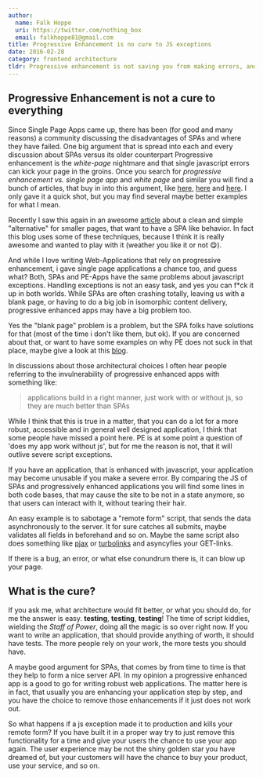 ```yaml
---
author:
  name: Falk Hoppe
  uri: https://twitter.com/nothing_box
  email: falkhoppe81@gmail.com
title: Progressive Enhancement is no cure to JS exceptions
date: 2016-02-28
category: frontend architecture
tldr: Progressive enhancement is not saving you from making errors, and your application may have major outages if you let them crawl into production, whether you want it to be true or not. Yes, SPAs have this problem, because they naturally rely heavily on js, but so do modern progressively enhanced webapps.
---
```


## Progressive Enhancement is not a cure to everything

Since Single Page Apps came up, there has been (for good and many reasons) a community discussing the disadvantages of SPAs and where they have failed.
One big argument that is spread into each and every discussion about SPAs versus its older counterpart Progressive enhancement is
the *white-page* nightmare and that single javascript errors can kick your page in the groins. Once you search for *progressive enhancement vs. single page app* and *white page* and similar you will find a bunch of articles, that buy in into this argument, like [here](https://www.leaseweb.com/labs/2013/07/10-very-good-reasons-to-stop-using-javascript/), [here](http://programmers.stackexchange.com/questions/237537/progressive-enhancement-vs-single-page-apps#comment546103_238021) and [here](https://www.christianheilmann.com/2011/12/28/on-single-page-apps/).
I only gave it a quick shot, but you may find several maybe better examples for what I mean.

Recently I saw this again in an awesome [article](https://www.smashingmagazine.com/2015/12/reimagining-single-page-applications-progressive-enhancement) about a clean and simple "alternative" for smaller pages, that want to have a SPA like behavior. In fact this blog uses some of these techniques, because I think it is really awesome and wanted to play with it (weather you like it or not 😋).

And while I love writing Web-Applications that rely on progressive enhancement, i gave single page applications a chance too, and guess what? Both, SPAs and PE-Apps have the same problems about javascript exceptions. Handling exceptions is not an easy task, and yes you can f*ck it up in both worlds. While SPAs are often crashing totally, leaving us with a blank page, or having to do a big job in isomorphic content delivery, progressive enhanced apps may have a big problem too.

Yes the "blank page" problem is a problem, but the SPA folks have solutions for that (most of the time i don't like them, but ok). If you are concerned about that, or want to have some examples on why PE does not suck in that place, maybe give a look at this [blog](http://sighjavascript.tumblr.com/).

In discussions about those architectural choices I often hear people referring to the invulnerability of progressive enhanced apps with something like:

> applications build in a right manner, just work with or without js, so they are much better than SPAs

While I think that this is true in a matter, that you can do a lot for a more robust, accessible and in general well designed application, I think that some people have missed a point here. PE is at some point a question of 'does my app work without js', but for me the reason is not, that it will outlive  severe script exceptions.

If you have an application, that is enhanced with javascript, your application may become unusable if you make a severe error. By comparing the JS of SPAs and progressively enhanced applications you will find some lines in both code bases, that may cause the site to be not in a state anymore, so that users can interact with it, without tearing their hair.

An easy example is to sabotage a "remote form" script, that sends the data asynchronously to the server. It for sure catches all submits, maybe validates all fields in beforehand and so on. Maybe the same script also does something like [pjax](https://github.com/defunkt/jquery-pjax) or [turbolinks](https://github.com/rails/turbolinks) and asyncyfies your GET-links.

If there is a bug, an error, or what else conundrum there is, it can blow up your page.

## What is the cure?

If you ask me, what architecture would fit better, or what you should do, for me the answer is easy. **testing**, **testing**, **testing**! The time of script kiddies, wielding the *Staff of Power*, doing all the magic is so over right now. If you want to write an application, that should provide anything of worth, it should have tests. The more people rely on your work, the more tests you should have.

A maybe good argument for SPAs, that comes by from time to time is that they help to form a nice server API. In my opinion a progressive enhanced app is a good to go for writing robust web applications. The matter here is in fact, that usually you are enhancing your application step by step, and you have the choice to remove those enhancements if it just does not work out.

So what happens if a js exception made it to production and kills your remote form? If you have built it in a proper way try to just remove this functionality for a time and give your users the chance to use your app again. The user experience may be not the shiny golden star you have dreamed of, but your customers will have the chance to buy your product, use your service, and so on.

